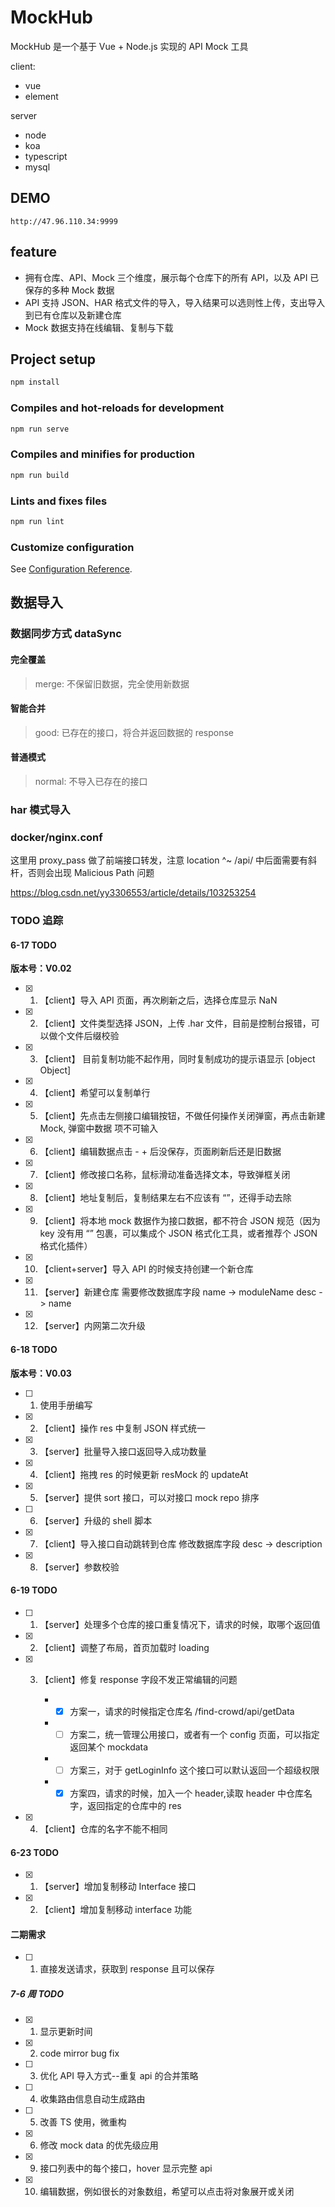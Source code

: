 # MockHub

MockHub 是一个基于 Vue + Node.js 实现的 API Mock 工具

client:

- vue
- element

server

- node
- koa
- typescript
- mysql

## DEMO

`http://47.96.110.34:9999`

## feature

- 拥有仓库、API、Mock 三个维度，展示每个仓库下的所有 API，以及 API 已保存的多种 Mock 数据
- API 支持 JSON、HAR 格式文件的导入，导入结果可以选则性上传，支出导入到已有仓库以及新建仓库
- Mock 数据支持在线编辑、复制与下载

## Project setup

```bash
npm install
```

### Compiles and hot-reloads for development

```bash
npm run serve
```

### Compiles and minifies for production

```bash
npm run build
```

### Lints and fixes files

```bash
npm run lint
```

### Customize configuration

See [Configuration Reference](https://cli.vuejs.org/config/).

## 数据导入

### 数据同步方式 dataSync

#### 完全覆盖

> merge: 不保留旧数据，完全使用新数据

#### 智能合并

> good: 已存在的接口，将合并返回数据的 response

#### 普通模式

> normal: 不导入已存在的接口

### har 模式导入

### docker/nginx.conf

这里用 proxy_pass 做了前端接口转发，注意 location ^~ /api/ 中后面需要有斜杆，否则会出现 Malicious Path 问题

<https://blog.csdn.net/yy3306553/article/details/103253254>

### TODO 追踪

#### 6-17 TODO

**版本号：V0.02**

- [x] 1. 【client】导入 API 页面，再次刷新之后，选择仓库显示 NaN
- [x] 2. 【client】文件类型选择 JSON，上传 .har 文件，目前是控制台报错，可以做个文件后缀校验
- [x] 3. 【client】 目前复制功能不起作用，同时复制成功的提示语显示 [object Object]
- [x] 4. 【client】希望可以复制单行
- [x] 5. 【client】先点击左侧接口编辑按钮，不做任何操作关闭弹窗，再点击新建 Mock, 弹窗中数据 项不可输入
- [x] 6. 【client】编辑数据点击 - + 后没保存，页面刷新后还是旧数据
- [x] 7. 【client】修改接口名称，鼠标滑动准备选择文本，导致弹框关闭
- [x] 8. 【client】地址复制后，复制结果左右不应该有 “”，还得手动去除
- [x] 9. 【client】将本地 mock 数据作为接口数据，都不符合 JSON 规范（因为 key 没有用 “” 包裹，可以集成个 JSON 格式化工具，或者推荐个 JSON 格式化插件）
- [x] 10. 【client+server】导入 API 的时候支持创建一个新仓库
- [x] 11. 【server】新建仓库 需要修改数据库字段 name -> moduleName desc -> name
- [x] 12. 【server】内网第二次升级

#### 6-18 TODO

**版本号：V0.03**

- [ ] 1. 使用手册编写
- [x] 2. 【client】操作 res 中复制 JSON 样式统一
- [x] 3. 【server】批量导入接口返回导入成功数量
- [x] 4. 【client】拖拽 res 的时候更新 resMock 的 updateAt
- [x] 5. 【server】提供 sort 接口，可以对接口 mock repo 排序
- [ ] 6. 【server】升级的 shell 脚本
- [x] 7. 【client】导入接口自动跳转到仓库 修改数据库字段 desc -> description
- [x] 8. 【server】参数校验

#### 6-19 TODO

- [ ] 1. 【server】处理多个仓库的接口重复情况下，请求的时候，取哪个返回值
- [x] 2. 【client】调整了布局，首页加载时 loading
- [x] 3. 【client】修复 response 字段不发正常编辑的问题

     - - [x] 方案一，请求的时候指定仓库名 /find-crowd/api/getData
     - - [ ] 方案二，统一管理公用接口，或者有一个 config 页面，可以指定返回某个 mockdata
     - - [ ] 方案三，对于 getLoginInfo 这个接口可以默认返回一个超级权限
     - - [x] 方案四，请求的时候，加入一个 header,读取 header 中仓库名字，返回指定的仓库中的 res

- [x] 4. 【client】仓库的名字不能不相同

#### 6-23 TODO

- [x] 1. 【server】增加复制移动 Interface 接口
- [x] 2. 【client】增加复制移动 interface 功能

#### 二期需求

- [ ] 1.  直接发送请求，获取到 response 且可以保存

##### 7-6 周 TODO

- [x] 1.  显示更新时间
- [x] 2.  code mirror bug fix
- [ ] 3. 优化 API 导入方式--重复 api 的合并策略
- [ ] 4. 收集路由信息自动生成路由
- [ ] 5. 改善 TS 使用，微重构
- [x] 6. 修改 mock data 的优先级应用
- [x] 9. 接口列表中的每个接口，hover 显示完整 api
- [x] 10. 编辑数据，例如很长的对象数组，希望可以点击将对象展开或关闭
